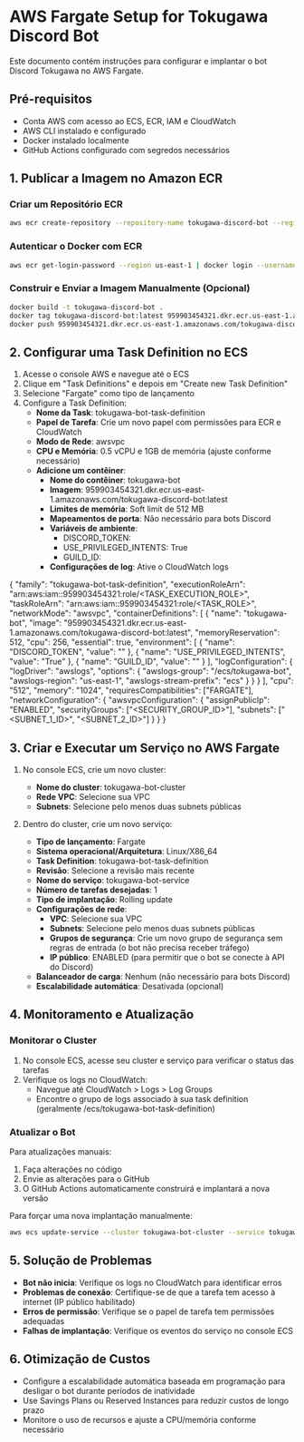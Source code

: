 # AWS Fargate Setup for Tokugawa Discord Bot

Este documento contém instruções para configurar e implantar o bot Discord Tokugawa no AWS Fargate.

## Pré-requisitos

- Conta AWS com acesso ao ECS, ECR, IAM e CloudWatch
- AWS CLI instalado e configurado
- Docker instalado localmente
- GitHub Actions configurado com segredos necessários

## 1. Publicar a Imagem no Amazon ECR

### Criar um Repositório ECR

```bash
aws ecr create-repository --repository-name tokugawa-discord-bot --region us-east-1
```

### Autenticar o Docker com ECR

```bash
aws ecr get-login-password --region us-east-1 | docker login --username AWS --password-stdin 959903454321.dkr.ecr.us-east-1.amazonaws.com
```

### Construir e Enviar a Imagem Manualmente (Opcional)

```bash
docker build -t tokugawa-discord-bot .
docker tag tokugawa-discord-bot:latest 959903454321.dkr.ecr.us-east-1.amazonaws.com/tokugawa-discord-bot:latest
docker push 959903454321.dkr.ecr.us-east-1.amazonaws.com/tokugawa-discord-bot:latest
```

## 2. Configurar uma Task Definition no ECS

1. Acesse o console AWS e navegue até o ECS
2. Clique em "Task Definitions" e depois em "Create new Task Definition"
3. Selecione "Fargate" como tipo de lançamento
4. Configure a Task Definition:
   - **Nome da Task**: tokugawa-bot-task-definition
   - **Papel de Tarefa**: Crie um novo papel com permissões para ECR e CloudWatch
   - **Modo de Rede**: awsvpc
   - **CPU e Memória**: 0.5 vCPU e 1GB de memória (ajuste conforme necessário)
   - **Adicione um contêiner**:
     - **Nome do contêiner**: tokugawa-bot
     - **Imagem**: 959903454321.dkr.ecr.us-east-1.amazonaws.com/tokugawa-discord-bot:latest
     - **Limites de memória**: Soft limit de 512 MB
     - **Mapeamentos de porta**: Não necessário para bots Discord
     - **Variáveis de ambiente**:
       - DISCORD_TOKEN: <seu-token-discord>
       - USE_PRIVILEGED_INTENTS: True
       - GUILD_ID: <seu-id-guild>
     - **Configurações de log**: Ative o CloudWatch logs

{
"family": "tokugawa-bot-task-definition",
"executionRoleArn": "arn:aws:iam::959903454321:role/<TASK_EXECUTION_ROLE>",
"taskRoleArn": "arn:aws:iam::959903454321:role/<TASK_ROLE>",
"networkMode": "awsvpc",
"containerDefinitions": [
{
"name": "tokugawa-bot",
"image": "959903454321.dkr.ecr.us-east-1.amazonaws.com/tokugawa-discord-bot:latest",
"memoryReservation": 512,
"cpu": 256,
"essential": true,
"environment": [
{ "name": "DISCORD_TOKEN", "value": "<seu-token-discord>" },
{ "name": "USE_PRIVILEGED_INTENTS", "value": "True" },
{ "name": "GUILD_ID", "value": "<seu-id-guild>" }
],
"logConfiguration": {
"logDriver": "awslogs",
"options": {
"awslogs-group": "/ecs/tokugawa-bot",
"awslogs-region": "us-east-1",
"awslogs-stream-prefix": "ecs"
}
}
}
],
"cpu": "512",
"memory": "1024",
"requiresCompatibilities": ["FARGATE"],
"networkConfiguration": {
"awsvpcConfiguration": {
"assignPublicIp": "ENABLED",
"securityGroups": ["<SECURITY_GROUP_ID>"],
"subnets": ["<SUBNET_1_ID>", "<SUBNET_2_ID>"]
}
}
}

## 3. Criar e Executar um Serviço no AWS Fargate

1. No console ECS, crie um novo cluster:
   - **Nome do cluster**: tokugawa-bot-cluster
   - **Rede VPC**: Selecione sua VPC
   - **Subnets**: Selecione pelo menos duas subnets públicas

2. Dentro do cluster, crie um novo serviço:
   - **Tipo de lançamento**: Fargate
   - **Sistema operacional/Arquitetura**: Linux/X86_64
   - **Task Definition**: tokugawa-bot-task-definition
   - **Revisão**: Selecione a revisão mais recente
   - **Nome do serviço**: tokugawa-bot-service
   - **Número de tarefas desejadas**: 1
   - **Tipo de implantação**: Rolling update
   - **Configurações de rede**:
     - **VPC**: Selecione sua VPC
     - **Subnets**: Selecione pelo menos duas subnets públicas
     - **Grupos de segurança**: Crie um novo grupo de segurança sem regras de entrada (o bot não precisa receber tráfego)
     - **IP público**: ENABLED (para permitir que o bot se conecte à API do Discord)
   - **Balanceador de carga**: Nenhum (não necessário para bots Discord)
   - **Escalabilidade automática**: Desativada (opcional)

## 4. Monitoramento e Atualização

### Monitorar o Cluster

1. No console ECS, acesse seu cluster e serviço para verificar o status das tarefas
2. Verifique os logs no CloudWatch:
   - Navegue até CloudWatch > Logs > Log Groups
   - Encontre o grupo de logs associado à sua task definition (geralmente /ecs/tokugawa-bot-task-definition)

### Atualizar o Bot

Para atualizações manuais:
1. Faça alterações no código
2. Envie as alterações para o GitHub
3. O GitHub Actions automaticamente construirá e implantará a nova versão

Para forçar uma nova implantação manualmente:
```bash
aws ecs update-service --cluster tokugawa-bot-cluster --service tokugawa-bot-service --force-new-deployment
```

## 5. Solução de Problemas

- **Bot não inicia**: Verifique os logs no CloudWatch para identificar erros
- **Problemas de conexão**: Certifique-se de que a tarefa tem acesso à internet (IP público habilitado)
- **Erros de permissão**: Verifique se o papel de tarefa tem permissões adequadas
- **Falhas de implantação**: Verifique os eventos do serviço no console ECS

## 6. Otimização de Custos

- Configure a escalabilidade automática baseada em programação para desligar o bot durante períodos de inatividade
- Use Savings Plans ou Reserved Instances para reduzir custos de longo prazo
- Monitore o uso de recursos e ajuste a CPU/memória conforme necessário